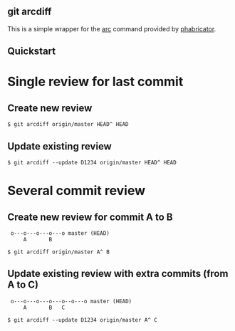 git arcdiff
-----------

This is a simple wrapper for the [arc](https://secure.phabricator.com/book/phabricator/article/arcanist_diff/) command provided by [phabricator](https://phacility.com/phabricator/).

Quickstart
----------

# Single review for last commit

## Create new review
```
$ git arcdiff origin/master HEAD^ HEAD
```

## Update existing review
```
$ git arcdiff --update D1234 origin/master HEAD^ HEAD
```

# Several commit review

## Create new review for commit A to B
```
 o---o---o---o---o master (HEAD)
     A       B
      
$ git arcdiff origin/master A^ B
```

## Update existing review with extra commits (from A to C)
```
 o---o---o---o---o--o---o master (HEAD)
     A       B   C

$ git arcdiff --update D1234 origin/master A^ C
```
